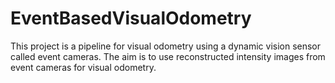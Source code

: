 # EventBasedVisualOdometry
This project is a pipeline for visual odometry using a dynamic vision sensor called event cameras. The aim is to use reconstructed intensity images from event cameras for visual odometry. 
